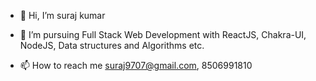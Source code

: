 - 👋 Hi, I’m suraj kumar

- 🌱 I’m pursuing Full Stack Web Development with ReactJS, Chakra-UI, NodeJS, Data structures and Algorithms etc.

- 📫 How to reach me suraj9707@gmail.com, 8506991810

<!---
surajwithps/surajwithps is a ✨ special ✨ repository because its `README.md` (this file) appears on your GitHub profile.
You can click the Preview link to take a look at your changes.
--->

